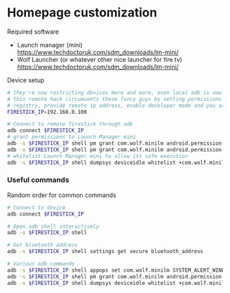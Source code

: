 # Homepage customization
Required software
- Launch manager (mini) https://www.techdoctoruk.com/sdm_downloads/lm-mini/
- Wolf Launcher (or whatever other nice launcher for fire tv) https://www.techdoctoruk.com/sdm_downloads/lm-mini/

Device setup
```sh
# they're now restricting devices more and more, even local adb is now forbidden (why ?),
# this remote hack circumvents these fancy guys by setting permissions in the android 
# registry, provide remote ip address, enable developer mode and you are ready to go
FIRESTICK_IP=192.168.0.100

# Connect to remote firestick through adb
adb connect $FIRESTICK_IP
# grant permissions to Launch Manager mini
adb -s $FIRESTICK_IP shell pm grant com.wolf.minilm android.permission.SYSTEM_ALERT_WINDOW
adb -s $FIRESTICK_IP shell pm grant com.wolf.minilm android.permission.READ_LOGS
# whitelist Launch Manager mini to allow its safe execution
adb -s $FIRESTICK_IP shell dumpsys deviceidle whitelist +com.wolf.minilm
```

### Useful commands
Random order for common commands
```sh
# Connect to device
adb connect $FIRESTICK_IP

# Open adb shell interactively
adb -s $FIRESTICK_IP shell

# Get bluetooth address
adb -s $FIRESTICK_IP shell settings get secure bluetooth_address

# Various adb commands
adb -s $FIRESTICK_IP shell appops set com.wolf.minilm SYSTEM_ALERT_WINDOW allow
adb -s $FIRESTICK_IP shell pm grant com.wolf.minilm android.permission.READ_LOGS
adb -s $FIRESTICK_IP shell dumpsys deviceidle whitelist +com.wolf.minilm
```
